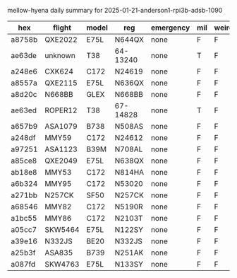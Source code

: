 mellow-hyena daily summary for 2025-01-21-anderson1-rpi3b-adsb-1090

|hex|flight|model|reg|emergency|mil|weirdo|
|--|--|--|--|--|--|--|
|a8758b|QXE2022|E75L|N644QX|none|F|F|
|ae63de|unknown|T38|64-13240|none|T|F|
|a248e6|CXK624|C172|N24619|none|F|F|
|a8557a|QXE2115|E75L|N636QX|none|F|F|
|a8d20c|N668BB|GLEX|N668BB|none|F|F|
|ae63ed|ROPER12|T38|67-14828|none|T|F|
|a657b9|ASA1079|B738|N508AS|none|F|F|
|a248df|MMY59|C172|N24612|none|F|F|
|a97251|ASA1123|B39M|N708AL|none|F|F|
|a85ce8|QXE2049|E75L|N638QX|none|F|F|
|ab18e8|MMY53|C172|N814HA|none|F|F|
|a6b324|MMY95|C172|N53020|none|F|F|
|a271bb|N257CK|SF50|N257CK|none|F|F|
|a68546|MMY82|C172|N5190R|none|F|F|
|a1bc55|MMY86|C172|N2103T|none|F|F|
|a05cc7|SKW5464|E75L|N122SY|none|F|F|
|a39e16|N332JS|BE20|N332JS|none|F|F|
|a25b3f|ASA835|B739|N251AK|none|F|F|
|a087fd|SKW4763|E75L|N133SY|none|F|F|

